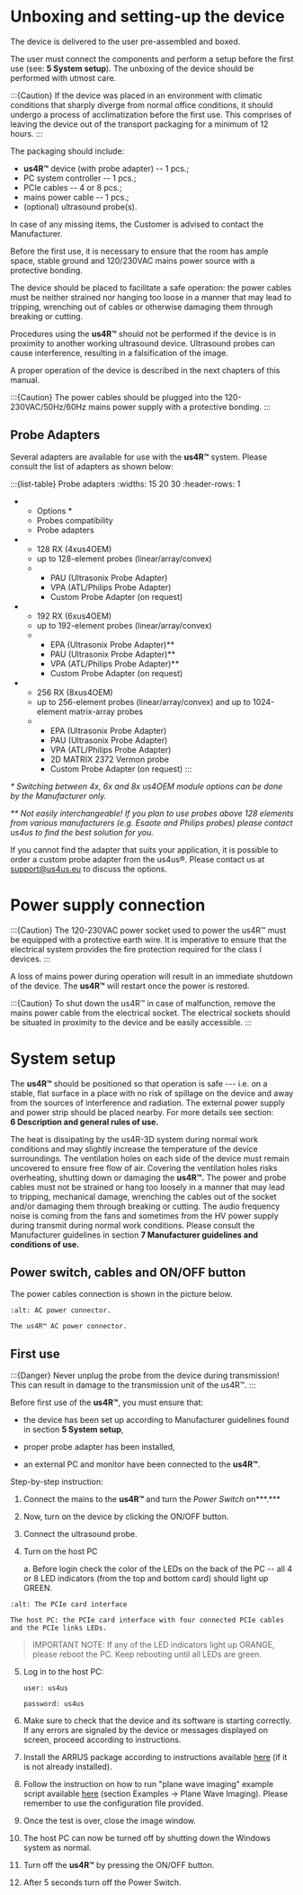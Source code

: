 # Unboxing and setting-up the device

The device is delivered to the user pre-assembled and boxed.

The user must connect the components and perform a setup before the
first use (see: **5 System setup**)*.* The unboxing of the device should
be performed with utmost care.

:::{Caution}
If the device was placed in an environment with climatic conditions that sharply diverge from normal office conditions, it should undergo a process of acclimatization before the first use. This comprises of leaving the device out of the transport packaging for a minimum of 12 hours.
:::

The packaging should include:

-   **us4R™** device (with probe adapter) -- 1 pcs.;
-   PC system controller -- 1 pcs.;
-   PCIe cables -- 4 or 8 pcs.;
-   mains power cable -- 1 pcs.;
-   (optional) ultrasound probe(s).

In case of any missing items, the Customer is advised to contact the
Manufacturer.

Before the first use, it is necessary to ensure that the room has ample
space, stable ground and 120/230VAC mains power source with a protective
bonding.

The device should be placed to facilitate a safe operation: the power
cables must be neither strained nor hanging too loose in a manner that
may lead to tripping, wrenching out of cables or otherwise damaging them
through breaking or cutting.

Procedures using the **us4R™** should not be performed if the device is
in proximity to another working ultrasound device. Ultrasound probes can
cause interference, resulting in a falsification of the image.

A proper operation of the device is described in the next chapters of
this manual.

:::{Caution}
The power cables should be plugged into the 120-230VAC/50Hz/60Hz mains power supply with a protective bonding.
:::

## Probe Adapters

Several adapters are available for use with the **us4R™** system. Please
consult the list of adapters as shown below:

:::{list-table} Probe adapters 
:widths: 15 20 30
:header-rows: 1

*   - Options \*
    - Probes compatibility
    - Probe adapters
*   - 128 RX (4xus4OEM) 
    - up to 128-element probes (linear/array/convex) 
    - 
        - PAU (Ultrasonix Probe Adapter)
        - VPA (ATL/Philips Probe Adapter)
        - Custom Probe Adapter (on request)
*   - 192 RX (6xus4OEM) 
    - up to 192-element probes (linear/array/convex) 
    - 
        - EPA (Ultrasonix Probe Adapter)\**
        - PAU (Ultrasonix Probe Adapter)\**
        - VPA (ATL/Philips Probe Adapter)\**
        - Custom Probe Adapter (on request)
*   - 256 RX (8xus4OEM) 
    - up to 256-element probes (linear/array/convex) and up to 1024-element matrix-array probes
    - 
        - EPA (Ultrasonix Probe Adapter)
        - PAU (Ultrasonix Probe Adapter)
        - VPA (ATL/Philips Probe Adapter)
        - 2D MATRIX 2372 Vermon probe
        - Custom Probe Adapter (on request)
:::


*\* Switching between 4x, 6x and 8x us4OEM module options can be done by
the Manufacturer only.*

*\*\* Not easily interchangeable! If you plan to use probes above 128
elements from various manufacturers (e.g. Esaote and Philips probes) please contact us4us to find the best
solution for you.*

If you cannot find the adapter that suits your application, it is
possible to order a custom probe adapter from the us4us®. Please contact
us at <support@us4us.eu> to discuss the options.

# Power supply connection

:::{Caution}
The 120-230VAC power socket used to power the us4R™ must be equipped with a protective earth wire. It is imperative to ensure that the electrical system provides the fire protection required for the class I devices.
:::

A loss of mains power during operation will result in an immediate
shutdown of the device. The **us4R™** will restart once the power is
restored.

:::{Caution}
To shut down the us4R™ in case of malfunction, remove the mains power cable from the electrical socket. The electrical sockets should be situated in proximity to the device and be easily accessible.
:::

# System setup

The **us4R™** should be positioned so that operation is safe --- i.e. on
a stable, flat surface in a place with no risk of spillage on the device
and away from the sources of interference and radiation. The external
power supply and power strip should be placed nearby. For more details
see section: **6 Description and general rules of use.**

The heat is dissipating by the us4R-3D system during normal work
conditions and may slightly increase the temperature of the device
surroundings. The ventilation holes on each side of the device must
remain uncovered to ensure free flow of air. Covering the ventilation
holes risks overheating, shutting down or damaging the **us4R™.** The
power and probe cables must not be strained or hang too loosely in a
manner that may lead to tripping, mechanical damage, wrenching the
cables out of the socket and/or damaging them through breaking or
cutting. The audio frequency noise is coming from the fans and sometimes
from the HV power supply during transmit during normal work conditions.
Please consult the Manufacturer guidelines in section **7 Manufacturer
guidelines and conditions of use.**

## Power switch, cables and ON/OFF button

The power cables connection is shown in the picture below.

```{figure} img/us4r-back.jpeg
:alt: AC power connector.

The us4R™ AC power connector.
```

## First use

:::{Danger}
Never unplug the probe from the device during transmission!
This can result in damage to the transmission unit of the us4R™.
:::


Before first use of the **us4R™**, you must ensure that:

-   the device has been set up according to Manufacturer guidelines
    found in section **5 System setup**,

-   proper probe adapter has been installed,

-   an external PC and monitor have been connected to the **us4R™**.

Step-by-step instruction:

1.  Connect the mains to the **us4R™** and turn the *Power Switch* on***.***

2.  Now, turn on the device by clicking the ON/OFF button.

3.  Connect the ultrasound probe.

4.  Turn on the host PC

    a.  Before login check the color of the LEDs on the back of the PC
        -- all 4 or 8 LED indicators (from the top and bottom card)
        should light up GREEN.

```{figure} img/pcie-cables-1234.jpeg
:alt: The PCIe card interface

The host PC: the PCIe card interface with four connected PCIe cables and the PCIe links LEDs.
```

>IMPORTANT NOTE: If any of the LED indicators light up ORANGE, please reboot the PC. Keep rebooting until all LEDs are green.

5.  Log in to the host PC:

    `user: us4us`
    
    `password: us4us`

6.  Make sure to check that the device and its software is starting
    correctly. If any errors are signaled by the device or messages
    displayed on screen, proceed according to instructions.

7.  Install the ARRUS package according to instructions available
    [here](https://us4useu.github.io/arrus-public/releases/current/python/content/installation/index.html#arrus)
    (if it is not already installed).

8.  Follow the instruction on how to run "plane wave imaging" example script available [here](https://us4useu.github.io/arrus-public/releases/develop/python/content/examples.html) (section Examples → Plane Wave Imaging). Please remember to use the configuration file provided.

9.  Once the test is over, close the image window.

10. The host PC can now be turned off by shutting down the Windows
    system as normal.

11. Turn off the **us4R™** by pressing the ON/OFF button.

12. After 5 seconds turn off the Power Switch.
